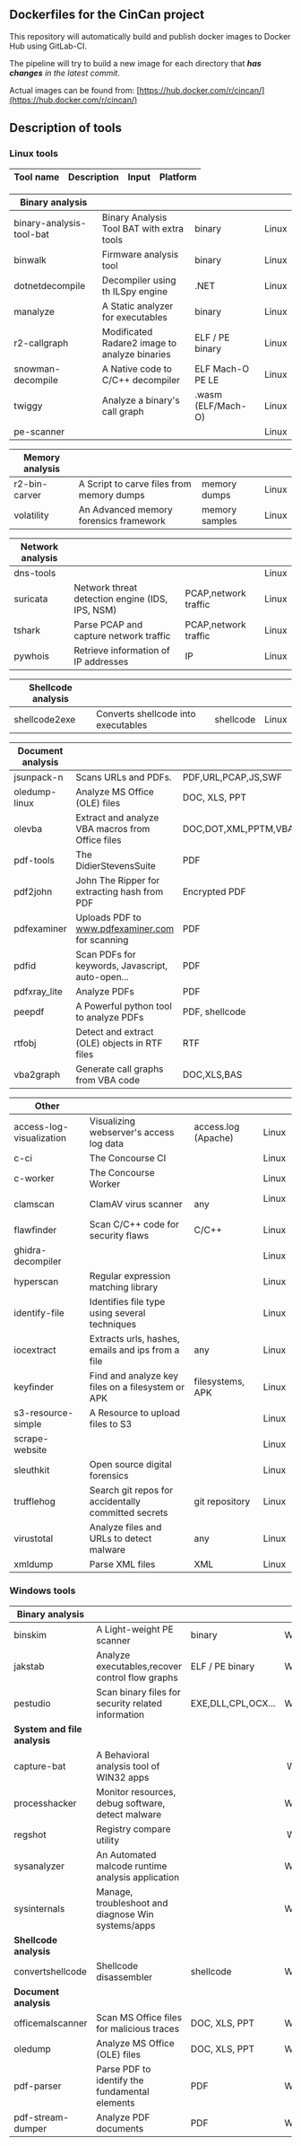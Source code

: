 ## Dockerfiles for the CinCan project

This repository will automatically build and publish docker images to Docker Hub using GitLab-CI.

The pipeline will try to build a new image for each directory that **_has changes_** _in the latest commit_.

Actual images can be found from:
[https://hub.docker.com/r/cincan/](https://hub.docker.com/r/cincan/)  


## Description of tools

### Linux tools

| Tool name                | Description                                        | Input               | Platform |
|--------------------------|----------------------------------------------------|---------------------|----------|

| Binary analysis          |                                                    |                     |          |
|--------------------------|----------------------------------------------------|---------------------|----------|
| binary-analysis-tool-bat | Binary Analysis Tool BAT with extra tools          | binary              | Linux    |
| binwalk                  | Firmware analysis tool                             | binary              | Linux    |
| dotnetdecompile          | Decompiler using th ILSpy engine                   | .NET                | Linux    |
| manalyze                 | A Static analyzer for executables                  | binary              | Linux    |
| r2-callgraph             | Modificated Radare2 image to analyze binaries      | ELF / PE binary     | Linux    |
| snowman-decompile        | A Native code to C/C++ decompiler                  | ELF Mach-O PE LE    | Linux    |
| twiggy                   | Analyze a binary's call graph                      | .wasm (ELF/Mach-O)  | Linux    |
| pe-scanner               |                                                    |                     | Linux    |

| Memory analysis          |                                                    |                     |          |
|--------------------------|----------------------------------------------------|---------------------|----------|
| r2-bin-carver            | A Script to carve files from memory dumps          | memory dumps        | Linux    |
| volatility               | An Advanced memory forensics framework             | memory samples      | Linux    |

| Network analysis         |                                                    |                     |          |
|--------------------------|----------------------------------------------------|---------------------|----------|
| dns-tools                |                                                    |                     | Linux    |
| suricata                 | Network threat detection engine (IDS, IPS, NSM)    | PCAP,network traffic| Linux    |
| tshark                   | Parse PCAP and capture network traffic             | PCAP,network traffic| Linux    |
| pywhois                  | Retrieve information of IP addresses               | IP                  | Linux    |

| Shellcode analysis       |                                                    |                     |          |
|--------------------------|----------------------------------------------------|---------------------|----------|
| shellcode2exe            | Converts shellcode into executables                | shellcode           | Linux    |

| Document analysis        |                                                    |                     |          |
|--------------------------|----------------------------------------------------|---------------------|----------|
| jsunpack-n               | Scans URLs and PDFs.                               | PDF,URL,PCAP,JS,SWF | Linux    |
| oledump-linux            | Analyze MS Office (OLE) files                      | DOC, XLS, PPT       | Linux    |
| olevba                   | Extract and analyze VBA macros from Office files   | DOC,DOT,XML,PPTM,VBA| Linux    |
| pdf-tools                | The DidierStevensSuite                             | PDF                 | Linux    |
| pdf2john                 | John The Ripper for extracting hash from PDF       | Encrypted PDF       | Linux    |
| pdfexaminer              | Uploads PDF to www.pdfexaminer.com for scanning    | PDF                 | Linux    |
| pdfid                    | Scan PDFs for keywords, Javascript, auto-open...   | PDF                 | Linux    |
| pdfxray_lite             | Analyze PDFs                                       | PDF                 | Linux    |
| peepdf                   | A Powerful python tool to analyze PDFs             | PDF, shellcode      | Linux    |
| rtfobj                   | Detect and extract (OLE) objects in RTF files      | RTF                 | Linux    |
| vba2graph                | Generate call graphs from VBA code                 | DOC,XLS,BAS         | Linux    |

| Other                    |                                                    |                     |          |
|--------------------------|----------------------------------------------------|---------------------|----------|
| access-log-visualization | Visualizing webserver's access log data            | access.log (Apache) | Linux    |
| c-ci                     | The Concourse CI                                   |                     | Linux    |
| c-worker                 | The Concourse Worker                               |                     | Linux    |
| clamscan                 | ClamAV virus scanner                               | any                 | Linux    |
| flawfinder               | Scan C/C++ code for security flaws                 | C/C++               | Linux    |
| ghidra-decompiler        |                                                    |                     | Linux    |
| hyperscan                | Regular expression matching library                |                     | Linux    |
| identify-file            | Identifies file type using several techniques      |                     | Linux    |
| iocextract               | Extracts urls, hashes, emails and ips from a file  | any                 | Linux    |
| keyfinder                | Find and analyze key files on a filesystem or APK  | filesystems, APK    | Linux    |
| s3-resource-simple       | A Resource to upload files to S3                   |                     | Linux    |
| scrape-website           |                                                    |                     | Linux    |
| sleuthkit                | Open source digital forensics                      |                     | Linux    |
| trufflehog               | Search git repos for accidentally committed secrets| git repository      | Linux    |
| virustotal               | Analyze files and URLs to detect malware           | any                 | Linux    |
| xmldump                  | Parse XML files                                    | XML                 | Linux    |



### Windows tools

| **Binary analysis**          |                                                    |                     |          |
|--------------------------|----------------------------------------------------|---------------------|----------|
| binskim                  | A Light-weight PE scanner                          | binary              | Windows  |
| jakstab                  | Analyze executables,recover control flow graphs    | ELF / PE binary     | Windows  |
| pestudio                 | Scan binary files for security related information | EXE,DLL,CPL,OCX...  | Windows  |
| **System and file analysis** |                                                    |                     |          |
| capture-bat              | A Behavioral analysis tool of WIN32 apps           |                     | Windows  |
| processhacker            | Monitor resources, debug software, detect malware  |                     | Windows  |
| regshot                  | Registry compare utility                           |                     | Windows  |
| sysanalyzer              | An Automated malcode runtime analysis application  |                     | Windows  |
| sysinternals             | Manage, troubleshoot and diagnose Win systems/apps |                     | Windows  |
| **Shellcode analysis**       |                                                    |                     |          |
| convertshellcode         | Shellcode disassembler                             | shellcode           | Windows  |
| **Document analysis**        |                                                    |                     |          |
| officemalscanner         | Scan MS Office files for malicious traces          | DOC, XLS, PPT       | Windows  |
| oledump                  | Analyze MS Office (OLE) files                      | DOC, XLS, PPT       | Windows  | 
| pdf-parser               | Parse PDF to identify the fundamental elements     | PDF                 | Windows  |
| pdf-stream-dumper        | Analyze PDF documents                              | PDF                 | Windows  |



